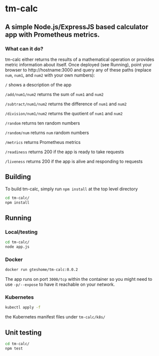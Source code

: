 # tm-calc
## A simple Node.js/ExpressJS based calculator app with Prometheus metrics.

### What can it do?
tm-calc either returns the results of a mathematical operation or provides metric information about itself. Once deployed (see Running), point your browser to http://hostname:3000 and query any of these paths (replace `num`, `num1`, and `num2` with your own numbers):

`/` shows a description of the app

`/add/num1/num2` returns the sum of `num1` and `num2`

`/subtract/num1/num2` returns the difference of `num1` and `num2`

`/division/num1/num2` returns the quotient of `num1` and `num2`

`/random` returns ten random numbers

`/random/num` returns `num` random numbers

`/metrics` returns Prometheus metrics

`/readiness` returns 200 if the app is ready to take requests

`/liveness` returns 200 if the app is alive and responding to requests

## Building
To build tm-calc, simply run `npm install` at the top level directory

```bash
cd tm-calc/
npm install
```

## Running
### Local/testing
```bash
cd tm-calc/
node app.js
```

### Docker
```bash
docker run gteshome/tm-calc:0.0.2
```

The app runs on port `3000/tcp` within the container so you might need to use `-p/--expose` to have it reachable on your network.

### Kubernetes
```bash
kubectl apply -f 
``` 
the Kubernetes manifest files under `tm-calc/k8s/`

## Unit testing

```bash
cd tm-calc/
npm test
```